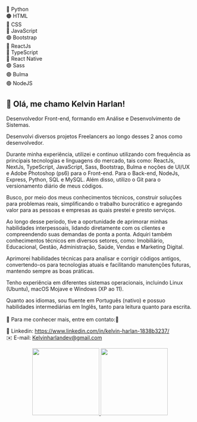 <!--- 👋 Hi, I’m @KelvinHarlan
- 👀 I’m interested in ...
- 🌱 I’m currently learning ...
- 💞️ I’m looking to collaborate on ...
- 📫 How to reach me ...
--->
🐍 Python <br>
🟠 HTML <br>
🔵 CSS <br>
📒 JavaScript <br>
🟣 Bootstrap<br>
🔵 ReactJs<br>
🔵 TypeScript<br>
🔵 React Native<br>
🟣 Sass<br>
🟣 Bulma<br>
🟢 NodeJS

<!---
KelvinHarlan/KelvinHarlan is a ✨ special ✨ repository because its `README.md` (this file) appears on your GitHub profile.
You can click the Preview link to take a look at your changes.
--->
<h2>👋 Olá, me chamo Kelvin Harlan!</h2>

<p>Desenvolvedor Front-end, formando em Análise e Desenvolvimento de Sistemas.

Desenvolvi diversos projetos Freelancers ao longo desses 2 anos como desenvolvedor.

Durante minha experiência, utilizei e continuo utilizando com frequência as principais tecnologias e linguagens do mercado, tais como: ReactJs, NextJs, TypeScript, JavaScript, Sass, Bootstrap, Bulma e noções de UI/UX e Adobe Photoshop (ps6) para o Front-end. Para o Back-end, NodeJs, Express, Python, SQL e MySQL. Além disso, utilizo o Git para o versionamento diário de meus códigos.

Busco, por meio dos meus conhecimentos técnicos, construir soluções para problemas reais, simplificando o trabalho burocrático e agregando valor para as pessoas e empresas as quais prestei e presto serviços.

Ao longo desse período, tive a oportunidade de aprimorar minhas habilidades interpessoais, lidando diretamente com os clientes e compreendendo suas demandas de ponta a ponta. Adquiri também conhecimentos técnicos em diversos setores, como: Imobiliário, Educacional, Gestão, Administração, Saúde, Vendas e Marketing Digital.

Aprimorei habilidades técnicas para analisar e corrigir códigos antigos, convertendo-os para tecnologias atuais e facilitando manutenções futuras, mantendo sempre as boas práticas.

Tenho experiência em diferentes sistemas operacionais, incluindo Linux (Ubuntu), macOS Mojave e Windows (XP ao 11).

Quanto aos idiomas, sou fluente em Português (nativo) e possuo habilidades intermediárias em Inglês, tanto para leitura quanto para escrita.<br>
<br>
📌 Para me conhecer mais, entre em contato:📌 </p>

🔵 Linkedin: https://www.linkedin.com/in/kelvin-harlan-1838b3237/ <br>
✉️ E-mail: Kelvinharlandev@gmail.com


<div align="center">
  <a href="https://github.com/KelvinHarlan">
    <img height="180em" src="https://github-readme-stats-sigma-five.vercel.app/api/top-langs/?username=kelvinHarlan&layout=compact&langs_count=7&theme=dracula" />
    <img height="180em" src="https://github-readme-stats-sigma-five.vercel.app/api?username=KelvinHarlan&show_icons=true&theme=dracula&include_all_commits=true&count_private=true" />
  </a>
</div>


